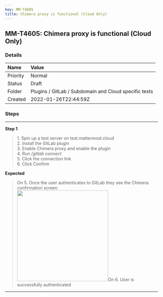 ```yaml
---
key: MM-T4605
title: Chimera proxy is functional (Cloud Only)
---
```


## MM-T4605: Chimera proxy is functional (Cloud Only)

### Details

| Name     | Value                                                 |
| :------- | :---------------------------------------------------- |
| Priority | Normal                                                |
| Status   | Draft                                                 |
| Folder   | Plugins / GitLab / Subdomain and Cloud specific tests |
| Created  | 2022-01-26T22:44:59Z                                  |

### Steps

<hr/>

**Step 1**

> <article>1. Spin up a test server on test.mattermost.cloud<br />2. Install the GitLab plugin<br />3. Enable Chimera proxy and enable the plugin<br />4. Run <em>/gitlab connect </em><br />5. Click the connection link <em> </em><br />6. Click Confirm </article>

**Expected**

> <article>On 5. Once the user authenticates to GitLab they see the Chimera confirmation screen.<br /><img src="https://smartbear-tm4j-prod-us-west-2-attachment-rich-text.s3.us-west-2.amazonaws.com/embedded-f3277290f945470c4add5d21ef3dc7ca7b74388fc7152bfb6b99ae58c66a95a8-1658352490515-1658352490515.png" style="width:300px" class="fr-fic fr-fil fr-dib" />On 6. User is successfully authenticated</article>

<hr/>
